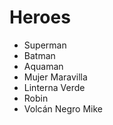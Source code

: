 # Heroes

* Superman
* Batman
* Aquaman
* Mujer Maravilla
* Linterna Verde
* Robin
* Volcán Negro
 Mike 
